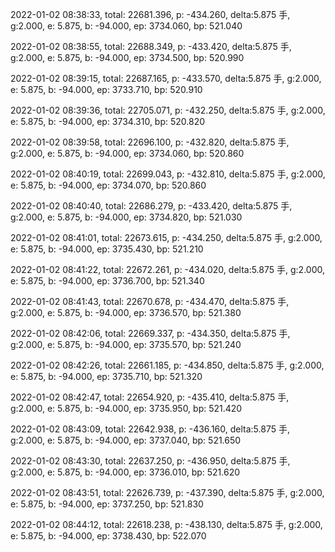 2022-01-02 08:38:33, total: 22681.396, p: -434.260, delta:5.875 手, g:2.000, e: 5.875, b: -94.000, ep: 3734.060, bp: 521.040

2022-01-02 08:38:55, total: 22688.349, p: -433.420, delta:5.875 手, g:2.000, e: 5.875, b: -94.000, ep: 3734.500, bp: 520.990

2022-01-02 08:39:15, total: 22687.165, p: -433.570, delta:5.875 手, g:2.000, e: 5.875, b: -94.000, ep: 3733.710, bp: 520.910

2022-01-02 08:39:36, total: 22705.071, p: -432.250, delta:5.875 手, g:2.000, e: 5.875, b: -94.000, ep: 3734.310, bp: 520.820

2022-01-02 08:39:58, total: 22696.100, p: -432.820, delta:5.875 手, g:2.000, e: 5.875, b: -94.000, ep: 3734.060, bp: 520.860

2022-01-02 08:40:19, total: 22699.043, p: -432.810, delta:5.875 手, g:2.000, e: 5.875, b: -94.000, ep: 3734.070, bp: 520.860

2022-01-02 08:40:40, total: 22686.279, p: -433.420, delta:5.875 手, g:2.000, e: 5.875, b: -94.000, ep: 3734.820, bp: 521.030

2022-01-02 08:41:01, total: 22673.615, p: -434.250, delta:5.875 手, g:2.000, e: 5.875, b: -94.000, ep: 3735.430, bp: 521.210

2022-01-02 08:41:22, total: 22672.261, p: -434.020, delta:5.875 手, g:2.000, e: 5.875, b: -94.000, ep: 3736.700, bp: 521.340

2022-01-02 08:41:43, total: 22670.678, p: -434.470, delta:5.875 手, g:2.000, e: 5.875, b: -94.000, ep: 3736.570, bp: 521.380

2022-01-02 08:42:06, total: 22669.337, p: -434.350, delta:5.875 手, g:2.000, e: 5.875, b: -94.000, ep: 3735.570, bp: 521.240

2022-01-02 08:42:26, total: 22661.185, p: -434.850, delta:5.875 手, g:2.000, e: 5.875, b: -94.000, ep: 3735.710, bp: 521.320

2022-01-02 08:42:47, total: 22654.920, p: -435.410, delta:5.875 手, g:2.000, e: 5.875, b: -94.000, ep: 3735.950, bp: 521.420

2022-01-02 08:43:09, total: 22642.938, p: -436.160, delta:5.875 手, g:2.000, e: 5.875, b: -94.000, ep: 3737.040, bp: 521.650

2022-01-02 08:43:30, total: 22637.250, p: -436.950, delta:5.875 手, g:2.000, e: 5.875, b: -94.000, ep: 3736.010, bp: 521.620

2022-01-02 08:43:51, total: 22626.739, p: -437.390, delta:5.875 手, g:2.000, e: 5.875, b: -94.000, ep: 3737.250, bp: 521.830

2022-01-02 08:44:12, total: 22618.238, p: -438.130, delta:5.875 手, g:2.000, e: 5.875, b: -94.000, ep: 3738.430, bp: 522.070